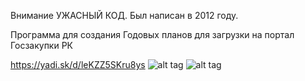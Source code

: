 Внимание УЖАСНЫЙ КОД. Был написан в 2012 году.

Программа для создания Годовых планов для загрузки на портал Госзакупки РК

https://yadi.sk/d/leKZZ5SKru8ys
![alt tag](https://cloclo26.datacloudmail.ru/weblink/thumb/xw1/37mc/CbpcBjcdB/gz1.jpg?x-email=kaidos%40mail.ru)
![alt tag](https://cloclo2.datacloudmail.ru/weblink/thumb/xw1/4Won/DPqtdzggm/gz2.jpg?x-email=kaidos%40mail.ru)
